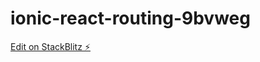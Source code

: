 # ionic-react-routing-9bvweg

[Edit on StackBlitz ⚡️](https://stackblitz.com/edit/ionic-react-routing-9bvweg)